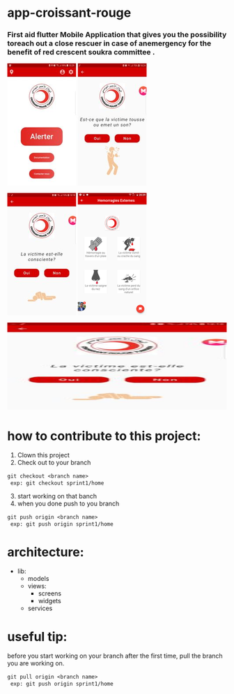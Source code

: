 # app-croissant-rouge


### First aid flutter Mobile Application  that gives you the possibility toreach out a close rescuer in case of anemergency for the benefit of red crescent soukra committee . 

![img1](209358583_235145808212006_6371477967233959620_n.jpg)      ![img2](187189202_514940339694848_1667379373666206502_n.jpg)

![img3](186445122_1214462332318060_1660755239042307706_n.jpg)     ![img4](187301838_1203046150139649_8298504360104938631_n.png)
<p align="center">
  <img width="600" height="200" src="186445122_1214462332318060_1660755239042307706_n.jpg">
</p>

# how to contribute to this project:
1. Clown this project
2. Check out to your branch

```
git checkout <branch name>
 exp: git checkout sprint1/home
```

3. start working on that banch 
4. when you done push to you branch 

```
git push origin <branch name>
 exp: git push origin sprint1/home
```
# architecture:

* lib:
  * models  
  * views:
    * screens
    * widgets
  * services
 

# useful tip:
before you start working on your branch after the first time, pull the branch you are working on.

```
git pull origin <branch name>
 exp: git push origin sprint1/home
```
